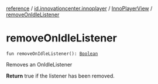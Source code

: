[reference](../../index.md) / [id.innovationcenter.innoplayer](../index.md) / [InnoPlayerView](index.md) / [removeOnIdleListener](./remove-on-idle-listener.md)

# removeOnIdleListener

`fun removeOnIdleListener(): `[`Boolean`](https://kotlinlang.org/api/latest/jvm/stdlib/kotlin/-boolean/index.html)

Removes an OnIdleListener

**Return**
true if the listener has been removed.

